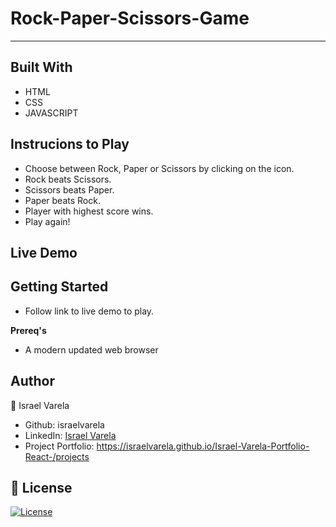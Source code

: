 # Rock-Paper-Scissors-Game
-----

Built With
-----

* HTML
* CSS
* JAVASCRIPT

Instrucions to Play
----

* Choose between Rock, Paper or Scissors by clicking on the icon.
* Rock beats Scissors.
* Scissors beats Paper.
* Paper beats Rock.
* Player with highest score wins.
* Play again!

Live Demo
----


Getting Started
----

* Follow link to live demo to play.

**Prereq's**

* A modern updated web browser

Author
----
👤 Israel Varela

* Github: israelvarela
* LinkedIn: [Israel Varela](https://www.linkedin.com/in/israelrvarela/)
* Project Portfolio: https://israelvarela.github.io/Israel-Varela-Portfolio-React-/projects

📝 License
----
[![License](https://img.shields.io/badge/License-Apache_2.0-blue.svg)](https://opensource.org/licenses/Apache-2.0)